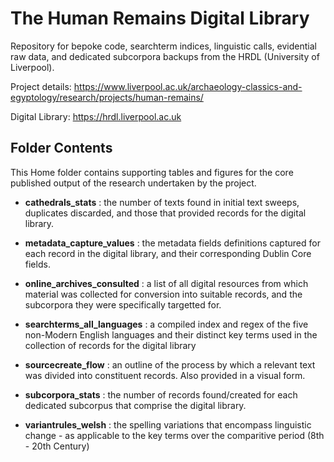 # The Human Remains Digital Library
Repository for bepoke code, searchterm indices, linguistic calls, evidential raw data, and dedicated subcorpora backups from the HRDL (University of Liverpool).

Project details: https://www.liverpool.ac.uk/archaeology-classics-and-egyptology/research/projects/human-remains/

Digital Library: https://hrdl.liverpool.ac.uk


## Folder Contents
This Home folder contains supporting tables and figures for the core published output of the research undertaken by the project.

- **cathedrals_stats** : the number of texts found in initial text sweeps, duplicates discarded, and those that provided records for the digital library.

- **metadata_capture_values** : the metadata fields definitions captured for each record in the digital library, and their corresponding Dublin Core fields.

- **online_archives_consulted** : a list of all digital resources from which material was collected for conversion into suitable records, and the subcorpora they were specifically targetted for.

- **searchterms_all_languages** : a compiled index and regex of the five non-Modern English languages and their distinct key terms used in the collection of records for the digital library

- **sourcecreate_flow** : an outline of the process by which a relevant text was divided into constituent records. Also provided in a visual form.

- **subcorpora_stats** : the number of records found/created for each dedicated subcorpus that comprise the digital library.

- **variantrules_welsh** : the spelling variations that encompass linguistic change - as applicable to the key terms over the comparitive period (8th - 20th Century)
